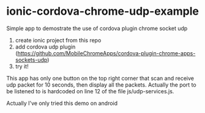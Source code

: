 # ionic-cordova-chrome-udp-example
Simple app to demostrate the use of cordova plugin chrome socket udp

1. create ionic project from this repo
2. add cordova udp plugin (https://github.com/MobileChromeApps/cordova-plugin-chrome-apps-sockets-udp)
3. try it!

This app has only one button on the top right corner that scan and receive udp packet for 10 seconds,
then display all the packets. Actually the port to be listened to is hardcoded on line 12 of the file
js/udp-services.js.

Actually I've only tried this demo on android